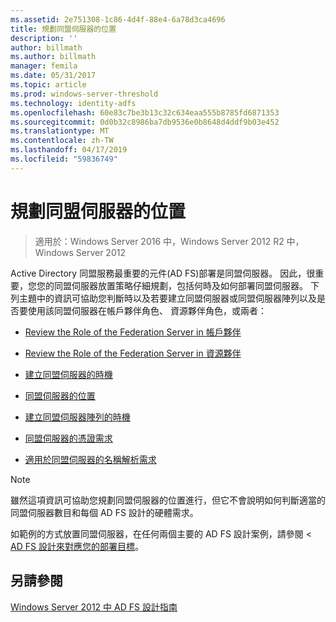 ```yaml
---
ms.assetid: 2e751308-1c86-4d4f-88e4-6a78d3ca4696
title: 規劃同盟伺服器的位置
description: ''
author: billmath
ms.author: billmath
manager: femila
ms.date: 05/31/2017
ms.topic: article
ms.prod: windows-server-threshold
ms.technology: identity-adfs
ms.openlocfilehash: 60e83c7be3b13c32c634eaa555b8785fd6871353
ms.sourcegitcommit: 0d0b32c8986ba7db9536e0b8648d4ddf9b03e452
ms.translationtype: MT
ms.contentlocale: zh-TW
ms.lasthandoff: 04/17/2019
ms.locfileid: "59836749"
---
```

# <a name="planning-federation-server-placement"></a>規劃同盟伺服器的位置

>適用於：Windows Server 2016 中，Windows Server 2012 R2 中，Windows Server 2012

Active Directory 同盟服務最重要的元件\(AD FS\)部署是同盟伺服器。 因此，很重要，您您的同盟伺服器放置策略仔細規劃，包括何時及如何部署同盟伺服器。 下列主題中的資訊可協助您判斷時以及若要建立同盟伺服器或同盟伺服器陣列以及是否要使用該同盟伺服器在帳戶夥伴角色、 資源夥伴角色，或兩者：  
  
-   [Review the Role of the Federation Server in 帳戶夥伴](Review-the-Role-of-the-Federation-Server-in-the-Account-Partner.md)  
  
-   [Review the Role of the Federation Server in 資源夥伴](Review-the-Role-of-the-Federation-Server-in-the-Resource-Partner.md)  
  
-   [建立同盟伺服器的時機](When-to-Create-a-Federation-Server.md)  
  
-   [同盟伺服器的位置](Where-to-Place-a-Federation-Server.md)  
  
-   [建立同盟伺服器陣列的時機](When-to-Create-a-Federation-Server-Farm.md)  
  
-   [同盟伺服器的憑證需求](Certificate-Requirements-for-Federation-Servers.md)  
  
-   [適用於同盟伺服器的名稱解析需求](Name-Resolution-Requirements-for-Federation-Servers.md)  
  
> [!NOTE]  
> 雖然這項資訊可協助您規劃同盟伺服器的位置進行，但它不會說明如何判斷適當的同盟伺服器數目和每個 AD FS 設計的硬體需求。  
  
如範例的方式放置同盟伺服器，在任何兩個主要的 AD FS 設計案例，請參閱 < [AD FS 設計來對應您的部署目標](Mapping-Your-Deployment-Goals-to-an-AD-FS-Design.md)。  
  
## <a name="see-also"></a>另請參閱
[Windows Server 2012 中 AD FS 設計指南](AD-FS-Design-Guide-in-Windows-Server-2012.md)

